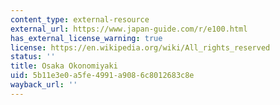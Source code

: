 ```yaml
---
content_type: external-resource
external_url: https://www.japan-guide.com/r/e100.html
has_external_license_warning: true
license: https://en.wikipedia.org/wiki/All_rights_reserved
status: ''
title: Osaka Okonomiyaki
uid: 5b11e3e0-a5fe-4991-a908-6c8012683c8e
wayback_url: ''
---
```

